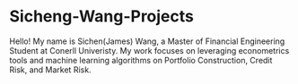 # Sicheng-Wang-Projects

Hello! My name is Sichen(James) Wang, a Master of Financial Engineering Student at Conerll Univeristy. My work focuses on leveraging econometrics tools and machine learning algorithms on Portfolio Construction, Credit Risk, and Market Risk.



